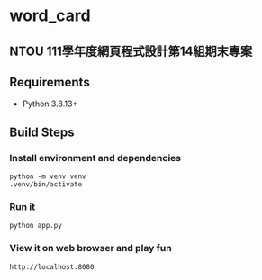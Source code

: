 # word_card
## NTOU 111學年度網頁程式設計第14組期末專案

## Requirements
+ Python 3.8.13+

## Build Steps

### Install environment and dependencies
```
python -m venv venv
.venv/bin/activate
```

### Run it

```
python app.py
```

### View it on web browser and play fun

```
http://localhost:8080
```